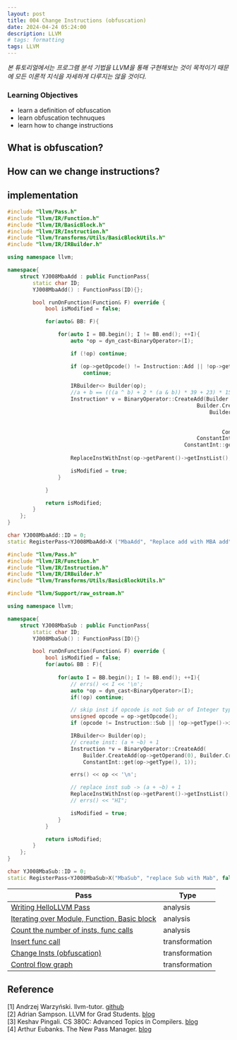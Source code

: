 ```yaml
---
layout: post
title: 004 Change Instructions (obfuscation)
date: 2024-04-24 05:24:00
description: LLVM
# tags: formatting
tags: LLVM
---
```

<!-- 0XX: LLVM Compiler optimization
1XX: Program analysis
2XX: Deep Neural Network -->

*본 튜토리얼에서는 프로그램 분석 기법을 LLVM을 통해 구현해보는 것이 목적이기 때문에 모든 이론적 지식을 자세하게 다루지는 않을 것이다.*

### Learning Objectives
- learn a definition of obfuscation
- learn obfuscation technuques
- learn how to change instructions

## What is obfuscation?

## How can we change instructions?

## implementation
```cpp
#include "llvm/Pass.h"
#include "llvm/IR/Function.h"
#include "llvm/IR/BasicBlock.h"
#include "llvm/IR/Instruction.h"
#include "llvm/Transforms/Utils/BasicBlockUtils.h"
#include "llvm/IR/IRBuilder.h"

using namespace llvm;

namespace{
    struct YJ008MbaAdd : public FunctionPass{
        static char ID;
        YJ008MbaAdd() : FunctionPass(ID){};

        bool runOnFunction(Function& F) override {
            bool isModified = false;

            for(auto& BB: F){

                for(auto I = BB.begin(); I != BB.end(); ++I){
                    auto *op = dyn_cast<BinaryOperator>(I);

                    if (!op) continue;

                    if (op->getOpcode() != Instruction::Add || !op->getType()->isIntegerTy())
                        continue;
                    
                    IRBuilder<> Builder(op);
                    //a + b == (((a ^ b) + 2 * (a & b)) * 39 + 23) * 151 + 111
                    Instruction* v = BinaryOperator::CreateAdd(Builder.CreateMul(
                                                            Builder.CreateAdd(Builder.CreateXor(op->getOperand(0), op->getOperand(1)),
                                                                Builder.CreateAdd(Builder.CreateMul(ConstantInt::get(op->getType(), 2),
                                                                                    Builder.CreateMul(Builder.CreateAnd(op->getOperand(0), op->getOperand(1)),
                                                                                ConstantInt::get(op->getType(), 39))),
                                                                    ConstantInt::get(op->getType(), 23))),
                                                            ConstantInt::get(op->getType(), 151)),
                                                        ConstantInt::get(op->getType(), 111));
                    
                    ReplaceInstWithInst(op->getParent()->getInstList(), I, v);

                    isModified = true;
                }

            }

            return isModified;
        }
    };
}

char YJ008MbaAdd::ID = 0;
static RegisterPass<YJ008MbaAdd>X ("MbaAdd", "Replace add with MBA add", false, true);
```

```cpp
#include "llvm/Pass.h"
#include "llvm/IR/Function.h"
#include "llvm/IR/Instruction.h"
#include "llvm/IR/IRBuilder.h"
#include "llvm/Transforms/Utils/BasicBlockUtils.h"

#include "llvm/Support/raw_ostream.h"

using namespace llvm;

namespace{
    struct YJ008MbaSub : public FunctionPass{
        static char ID;
        YJ008MbaSub() : FunctionPass(ID){}

        bool runOnFunction(Function& F) override {
            bool isModified = false;
            for(auto& BB : F){
                
                for(auto I = BB.begin(); I != BB.end(); ++I){
                    // errs() << I << '\n';
                    auto *op = dyn_cast<BinaryOperator>(I);
                    if(!op) continue;

                    // skip inst if opcode is not Sub or of Integer type
                    unsigned opcode = op->getOpcode();
                    if (opcode != Instruction::Sub || !op->getType()->isIntegerTy()) continue;

                    IRBuilder<> Builder(op);
                    // create inst: (a + ~b) + 1
                    Instruction *v = BinaryOperator::CreateAdd(
                        Builder.CreateAdd(op->getOperand(0), Builder.CreateNot(op->getOperand(1))),
                        ConstantInt::get(op->getType(), 1));

                    errs() << op << '\n';

                    // replace inst sub -> (a + ~b) + 1
                    ReplaceInstWithInst(op->getParent()->getInstList(), I, v);
                    // errs() << "HI";

                    isModified = true;
                }
            }

            return isModified;
        }
    };
}

char YJ008MbaSub::ID = 0;
static RegisterPass<YJ008MbaSub>X("MbaSub", "replace Sub with Mab", false, true);
```


|Pass|Type|
|---|---|
|[Writing HelloLLVM Pass](../000-Begining_LLVM(KOR))|analysis|
|[Iterating over Module, Function, Basic block](../Iterating_over_Module_Function_BasicBlock)|analysis|
|[Count the number of insts, func calls](../002-Count_insts_calls)| analysis|
|[Insert func call](../003-Insert_func_call)|transformation|
|[Change Insts (obfuscation)](../004-Change_Insts_(obfuscation))|transformation|
|[Control flow graph](../005-Traverse_CFG)|transformation|

## Reference
[1] Andrzej Warzyński. llvm-tutor. [github](https://github.com/banach-space/llvm-tutor)\
[2] Adrian Sampson. LLVM for Grad Students. [blog](https://www.cs.cornell.edu/~asampson/blog/llvm.html)\
[3] Keshav Pingali. CS 380C: Advanced Topics in Compilers. [blog](https://www.cs.utexas.edu/~pingali/CS380C/2020/assignments/assignment4/index.html)\
[4] Arthur Eubanks. The New Pass Manager. [blog](https://blog.llvm.org/posts/2021-03-26-the-new-pass-manager)
